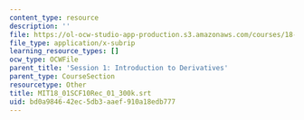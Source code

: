 ```yaml
---
content_type: resource
description: ''
file: https://ol-ocw-studio-app-production.s3.amazonaws.com/courses/18-01sc-single-variable-calculus-fall-2010/bd0a984642ec5db3aaef910a18edb777_MIT18_01SCF10Rec_01_300k.vtt
file_type: application/x-subrip
learning_resource_types: []
ocw_type: OCWFile
parent_title: 'Session 1: Introduction to Derivatives'
parent_type: CourseSection
resourcetype: Other
title: MIT18_01SCF10Rec_01_300k.srt
uid: bd0a9846-42ec-5db3-aaef-910a18edb777
---
```

